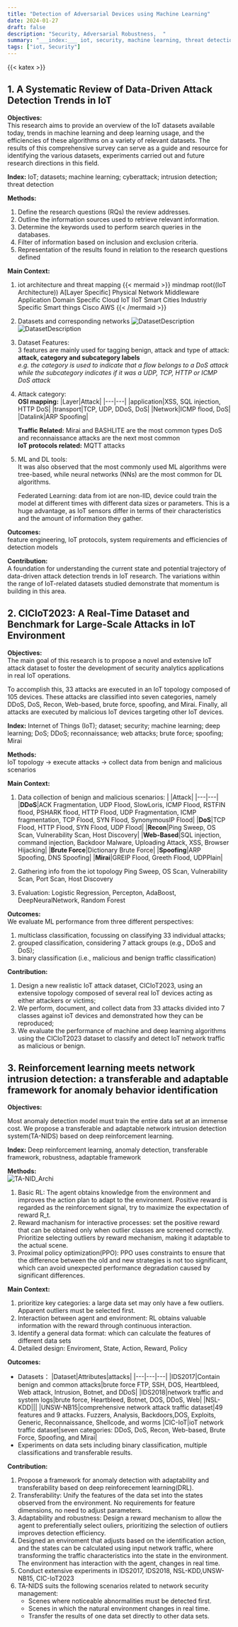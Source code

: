 ```yaml
---
title: "Detection of Adversarial Devices using Machine Learning"
date: 2024-01-27
draft: false
description: "Security, Adversarial Robustness,  "
summary: "___index:___ iot, security, machine learning, threat detection "
tags: ["iot, Security"]
---
```

{{< katex >}}

## 1. A Systematic Review of Data-Driven Attack Detection Trends in IoT
**Objectives:**  
 This research aims to provide an overview of the IoT datasets available today, trends in machine learning and deep learning usage, and the efficiencies of these algorithms on a variety of relevant datasets. The results of this comprehensive survey can serve as a guide and resource for identifying the various datasets, experiments carried out and future research directions in this field.

__Index:__  IoT; datasets; machine learning; cyberattack; intrusion detection; threat detection

**Methods:**     
1. Define the research questions (RQs) the review addresses.
2. Outline the information sources used to retrieve relevant information.
3. Determine the keywords used to perform search queries in the databases.
4. Filter of information based on inclusion and exclusion criteria.
5. Representation of the results found in relation to the research questions defined

**Main Context:**
1. iot architecture and threat mapping
{{< mermaid >}}
mindmap
  root((IoT Architecture))
    A[Layer Specific]
        Physical
        Network
        Middleware
        Application
    Domain Specific
      Cloud IoT
      IIoT
      Smart Cities
    Industriy Specific
        Smart things
        Cisco
        AWS
{{< /mermaid >}}

2. Datasets and corresponding networks
![DatasetDescription](dataset1.png)
![DatasetDescription](dataset2.png)

3. Dataset Features:  
3 features are mainly used for tagging benign, attack and type of attack: __attack, category and subcategory labels__  
_e.g. the category is used to indicate that a flow belongs to a DoS attack while the subcategory indicates if it was a UDP, TCP, HTTP or ICMP DoS attack_

4. Attack category:  
    **OSI mapping:**
    |Layer|Attack|
    |---|---|
    |application|XSS, SQL injection, HTTP DoS|
    |transport|TCP, UDP, DDoS, DoS|
    |Network|ICMP flood, DoS|
    |Datalink|ARP Spoofing|

    **Traffic Related:**
        Mirai and BASHLITE are the most common types
        DoS and reconnaissance attacks are the next most common  
    **IoT protocols related:** MQTT attacks

5. ML and DL tools:   
    It was also observed that the most commonly used ML algorithms were tree-based, while neural networks (NNs) are the most common for DL algorithms.  
      
    Federated Learning: data from iot are non-IID, device could train the model at different times with different data sizes or parameters. This is a huge advantage, as IoT sensors differ in terms of their characteristics and the amount of information they gather.  



**Outcomes:**   
feature engineering, IoT protocols, system requirements and efficiencies of detection models   

**Contribution:**  
A foundation for understanding the current state and potential trajectory of data-driven attack detection trends in IoT research. The variations within the range of IoT-related datasets studied demonstrate that momentum is building in this area.



## 2. CICIoT2023: A Real-Time Dataset and Benchmark for Large-Scale Attacks in IoT Environment
**Objectives:**  
The main goal of this research is to propose a novel and extensive IoT attack dataset to foster the development of security analytics applications in real IoT operations. 

To accomplish this, 33 attacks are executed in an IoT topology composed of 105 devices. These attacks are classified into
seven categories, namely DDoS, DoS, Recon, Web-based, brute force, spoofing, and Mirai. Finally, all attacks are executed by malicious IoT devices targeting other IoT devices.  

__Index:__  Internet of Things (IoT); dataset; security; machine learning; deep learning; DoS; DDoS; reconnaissance; web attacks; brute force; spoofing; Mirai

**Methods:**   
IoT topology -> execute attacks -> collect data from benign and malicious scenarios

**Main Context:**
1. Data collection of benign and malicious scenarios:
| |Attack|
|---|---|
|__DDoS__|ACK Fragmentation, UDP Flood, SlowLoris, ICMP Flood, RSTFIN flood, PSHARK flood, HTTP Flood, UDP Fragmentation, ICMP fragmentation, TCP Flood, SYN Flood, SynonymousIP Flood|
|__DoS__|TCP Flood, HTTP Flood, SYN Flood, UDP Flood|
|__Recon__|Ping Sweep, OS Scan, Vulnerability Scan, Host Discovery|
|__Web-Based__|SQL injection, command injection, Backdoor Malware, Uploading Attack, XSS, Browser Hijacking|
|__Brute Force__|Dictionary Brute Force|
|__Spoofing__|ARP Spoofing, DNS Spoofing|
|__Mirai__|GREIP Flood, Greeth Flood, UDPPlain|

2. Gathering info from the iot topology
Ping Sweep, OS Scan, Vulnerability Scan, Port Scan, Host Discovery

3. Evaluation: Logistic Regression, Percepton, AdaBoost, DeepNeuralNetwork, Random Forest

**Outcomes:**   
We evaluate ML performance from three different perspectives:   
1. multiclass classification, focussing on classifying 33 individual attacks;   
2. grouped classification, considering 7 attack groups (e.g., DDoS and DoS);   
3. binary classification (i.e., malicious and benign traffic classification)  


**Contribution:**   
1. Design a new realistic IoT attack dataset, CICIoT2023, using an extensive topology composed of several real IoT devices acting as either attackers or victims;
2. We perform, document, and collect data from 33 attacks divided into 7 classes against ioT devices and demonstrated how they can be reproduced;
3. We evaluate the performance of machine and deep learning algorithms using the CICIoT2023 dataset to classify and detect IoT network traffic as malicious or benign.

## 3. Reinforcement learning meets network intrusion detection: a transferable and adaptable framework for anomaly behavior identification
**Objectives:**

Most anomaly detection model must train the entire data set at an immense cost. We propose a transferable and adaptable network intrusion detection system(TA-NIDS) based on deep reinforcement learning.

__Index:__ Deep reinforcement learning, anomaly detection, transferable framework, robustness, adaptable framework

**Methods:**   
![TA-NID_Archi](TA-NID%20overviews.png)
1. Basic RL: The agent obtains knowledge from the environment and improves the action plan to adapt to the environment. Positive reward is regarded as the reinforcement signal, try to maximize the expectation of reward R_t. 
2. Reward machanism for interactive processes: set the positive reward that can be obtained only when outlier classes are screened correctly. Prioritize selecting outliers by reward mechanism, making it adaptable to the actual scene.
3. Proximal policy optimization(PPO): PPO uses constraints to ensure that the difference between the old and new strategies is not too significant, which can avoid unexpected performance degradation caused by significant differences.

**Main Context:**
1. prioritize key categories: a large data set may only have a few outliers. Apparent outliers must be selected first.
2. Interaction between agent and environment: RL obtains valuable information with the reward through continuous interaction.
3. Identify a general data format: which can calculate the features of different data sets
4. Detailed design: Enviroment, State, Action, Reward, Policy

**Outcomes:**
- Datasets：
|Dataset|Attributes|attacks|
|---|---|---|
|IDS2017|Contain benign and common attacks|brute force FTP, SSH, DOS, Heartbleed, Web attack, Intrusion, Botnet, and DDoS|
|IDS2018|network traffic and system logs|brute force, Heartbleed, Botnet, DOS, DDoS, Web|
|NSL-KDD|||
|UNSW-NB15|comprehensive network attack traffic dataset|49 features and 9 attacks. Fuzzers, Analysis, Backdoors,DOS, Exploits, Generic, Reconnaissance, Shellcode, and worms
|CIC-IoT|ioT network traffic dataset|seven categories: DDoS, DoS, Recon, Web-based, Brute Force, Spoofing, and Mirai|
- Experiments on data sets including binary classification, multiple classifications and transferable results.

**Contribution:**
1. Propose a framework for anomaly detection with adaptability and transferability based on deep reinforecement learning(DRL).
2. Transferability: Unify the features of the data set into the states observed from the environment. No requirements for feature dimensions, no need to adjust parameters.
3. Adaptability and robustness: Design a reward mechanism to allow the agent to preferentially select ouliers, prioritizing the selection of outliers improves detection efficiency. 
4. Designed an enviroment that adjusts based on the identification action, and the states can be calculated using input network traffic, where transforming the traffic characteristics into the state in the environment. The environment has interaction with the agent, changes in real time.
5. Conduct extensive experiments in IDS2017, IDS2018, NSL-KDD,UNSW-NB15, CIC-IoT2023
6. TA-NIDS suits the following scenarios related to network security management: 
    - Scenes where noticeable abnormalities must be detected first. 
    - Scenes in which the natural environment changes in real time. 
    - Transfer the results of one data set directly to other data sets.
